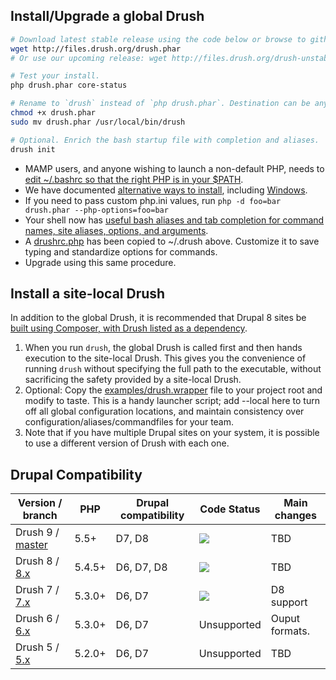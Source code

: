 Install/Upgrade a global Drush
---------------
```bash    
# Download latest stable release using the code below or browse to github.com/drush-ops/drush/releases.
wget http://files.drush.org/drush.phar
# Or use our upcoming release: wget http://files.drush.org/drush-unstable.phar  

# Test your install.
php drush.phar core-status

# Rename to `drush` instead of `php drush.phar`. Destination can be anywhere on $PATH. 
chmod +x drush.phar
sudo mv drush.phar /usr/local/bin/drush

# Optional. Enrich the bash startup file with completion and aliases.
drush init
```
    
* MAMP users, and anyone wishing to launch a non-default PHP, needs to [edit ~/.bashrc so that the right PHP is in your $PATH](http://stackoverflow.com/questions/4145667/how-to-override-the-path-of-php-to-use-the-mamp-path/10653443#10653443).
* We have documented [alternative ways to install](http://docs.drush.org/en/master/install-alternative/), including [Windows](http://docs.drush.org/en/master/install-alternative/#windows).
* If you need to pass custom php.ini values, run `php -d foo=bar drush.phar --php-options=foo=bar`
* Your shell now has [useful bash aliases and tab completion for command names, site aliases, options, and arguments](https://raw.githubusercontent.com/drush-ops/drush/master/examples/example.bashrc).
* A [drushrc.php](https://raw.githubusercontent.com/drush-ops/drush/master/examples/example.drushrc.php) has been copied to ~/.drush above. Customize it to save typing and standardize options for commands.
* Upgrade using this same procedure.

Install a site-local Drush
-----------------
In addition to the global Drush, it is recommended that Drupal 8 sites be [built using Composer, with Drush listed as a dependency](https://github.com/drupal-composer/drupal-project).

1. When you run `drush`, the global Drush is called first and then hands execution to the site-local Drush. This gives you the convenience of running `drush` without specifying the full path to the executable, without sacrificing the safety provided by a site-local Drush.
2. Optional: Copy the [examples/drush.wrapper](https://github.com/drush-ops/drush/blob/master/examples/drush.wrapper) file to your project root and modify to taste. This is a handy launcher script; add --local here to turn off all global configuration locations, and maintain consistency over configuration/aliases/commandfiles for your team.
3. Note that if you have multiple Drupal sites on your system, it is possible to use a different version of Drush with each one.

Drupal Compatibility
-----------------
Version / branch | PHP | Drupal compatibility | Code Status | Main changes
------------- | --- | -------------------------- | ------------ | -----------
Drush 9 / [master](https://travis-ci.org/drush-ops/drush)  | 5.5+ | D7, D8  | <img src="https://travis-ci.org/drush-ops/drush.svg?branch=master"> | TBD
Drush 8 / [8.x](https://travis-ci.org/drush-ops/drush)  | 5.4.5+ | D6, D7, D8 | <img src="https://travis-ci.org/drush-ops/drush.svg?branch=8.x"> | TBD
Drush 7 / [7.x](https://travis-ci.org/drush-ops/drush) | 5.3.0+ | D6, D7 | <img src="https://travis-ci.org/drush-ops/drush.svg?branch=7.x"> | D8 support
Drush 6 / [6.x](https://travis-ci.org/drush-ops/drush) | 5.3.0+ | D6, D7 | Unsupported | Ouput formats.
Drush 5 / [5.x](https://travis-ci.org/drush-ops/drush) | 5.2.0+ | D6, D7 | Unsupported | TBD


